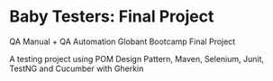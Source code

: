 # Baby Testers: Final Project
QA Manual + QA Automation Globant Bootcamp Final Project

A testing project using POM Design Pattern, Maven, Selenium, Junit, TestNG and Cucumber with Gherkin
